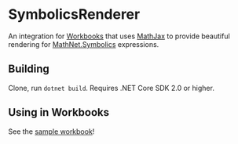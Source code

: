 # SymbolicsRenderer

An integration for [Workbooks][workbooks] that uses [MathJax][mathjax] to
provide beautiful rendering for [MathNet.Symbolics][symbolics] expressions.

## Building

Clone, run `dotnet build`. Requires .NET Core SDK 2.0 or higher.

## Using in Workbooks

See the [sample workbook][workbook]!

[workbooks]: https://github.com/Microsoft/workbooks
[mathjax]: https://mathjax.org
[symbolics]: https://github.com/MathNet/mathnet-symbolics
[workbook]: sample/Symbolics.workbook